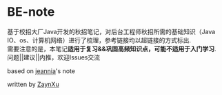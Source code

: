 # BE-note

基于校招大厂Java开发的秋招笔记，对后台工程师秋招所需的基础知识（Java IO、os、计算机网络）进行了梳理，参考链接均以超链接的方式标出.  <br/>
需要注意的是，本笔记**适用于复习&&巩固高频知识点，可能不适用于入门学习**.<br/>
问题||建议||内推，欢迎Issues交流

based on [jeannia](https://blog.csdn.net/weixin_43795472?spm=1001.2014.3001.5509)'s note

written by [ZaynXu](https://github.com/ZaynXu/BE-note)
